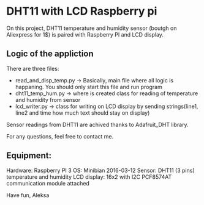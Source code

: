 # DHT11 with LCD Raspberry pi

On this project, DHT11 temperature and humidity sensor (boutgh on Aliexpress for 1$) is paired with Raspberry PI and LCD display.

## Logic of the appliction

There are three files:

- read_and_disp_temp.py -> Basically, main file where all logic is happaning. You should only start this file and run program
- dht11_temp_hum.py -> where is created class for reading of temperature and humidity from sensor
- lcd_writer.py -> class for writing on LCD display by sending strings(line1, line2 and time how much text should stay on display)
    
   
Sensor readings from DHT11 are achived thanks to Adafruit_DHT library.

For any questions, feel free to contact me.


## Equipment:
Hardware: Raspberry PI 3
OS: Minibian 2016-03-12
Sensor: DHT11 (3 pins) temperature and humidity
LCD display: 16x2 with I2C PCF8574AT communication module attached

Have fun,
Aleksa
